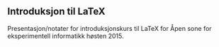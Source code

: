 Introduksjon til LaTeX
-----------------------
Presentasjon/notater for introduksjonskurs til LaTeX for Åpen sone for eksperimentell informatikk høsten 2015.
